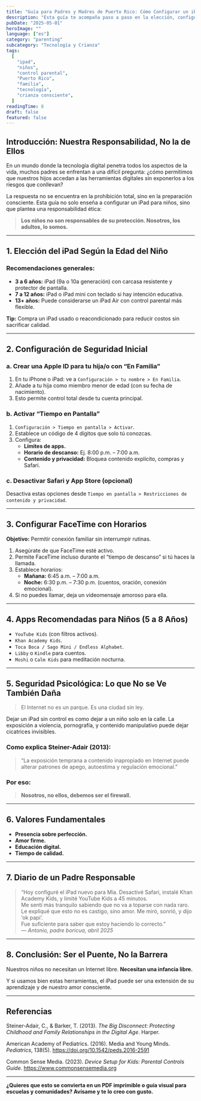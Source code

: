 ```yaml
---
title: "Guía para Padres y Madres de Puerto Rico: Cómo Configurar un iPad Seguro para Niños"
description: "Esta guía te acompaña paso a paso en la elección, configuración y supervisión consciente de un iPad para niños, con valores boricuas y responsabilidad adulta al centro."
pubDate: "2025-05-01"
heroImage: ""
language: ["es"]
category: "parenting"
subcategory: "Tecnología y Crianza"
tags:
  [
    "ipad",
    "niños",
    "control parental",
    "Puerto Rico",
    "familia",
    "tecnología",
    "crianza consciente",
  ]
readingTime: 8
draft: false
featured: false
---
```


## Introducción: Nuestra Responsabilidad, No la de Ellos

En un mundo donde la tecnología digital penetra todos los aspectos de la vida, muchos padres se enfrentan a una difícil pregunta: ¿cómo permitimos que nuestros hijos accedan a las herramientas digitales sin exponerlos a los riesgos que conllevan?

La respuesta no se encuentra en la prohibición total, sino en la preparación consciente. Esta guía no solo enseña a configurar un iPad para niños, sino que plantea una responsabilidad ética:

> **Los niños no son responsables de su protección. Nosotros, los adultos, lo somos.**

---

## 1. Elección del iPad Según la Edad del Niño

### Recomendaciones generales:

- **3 a 6 años:** iPad (9a o 10a generación) con carcasa resistente y protector de pantalla.
- **7 a 12 años:** iPad o iPad mini con teclado si hay intención educativa.
- **13+ años:** Puede considerarse un iPad Air con control parental más flexible.

**Tip:** Compra un iPad usado o reacondicionado para reducir costos sin sacrificar calidad.

---

## 2. Configuración de Seguridad Inicial

### a. Crear una Apple ID para tu hija/o con “En Familia”

1. En tu iPhone o iPad: ve a `Configuración > tu nombre > En Familia`.
2. Añade a tu hija como miembro menor de edad (con su fecha de nacimiento).
3. Esto permite control total desde tu cuenta principal.

### b. Activar “Tiempo en Pantalla”

1. `Configuración > Tiempo en pantalla > Activar`.
2. Establece un código de 4 dígitos que solo tú conozcas.
3. Configura:
   - **Límites de apps.**
   - **Horario de descanso:** Ej. 8:00 p.m. – 7:00 a.m.
   - **Contenido y privacidad:** Bloquea contenido explícito, compras y Safari.

### c. Desactivar Safari y App Store (opcional)

Desactiva estas opciones desde `Tiempo en pantalla > Restricciones de contenido y privacidad`.

---

## 3. Configurar FaceTime con Horarios

**Objetivo:** Permitir conexión familiar sin interrumpir rutinas.

1. Asegúrate de que FaceTime esté activo.
2. Permite FaceTime incluso durante el “tiempo de descanso” si tú haces la llamada.
3. Establece horarios:
   - **Mañana:** 6:45 a.m. – 7:00 a.m.
   - **Noche:** 6:30 p.m. – 7:30 p.m. (cuentos, oración, conexión emocional).
4. Si no puedes llamar, deja un videomensaje amoroso para ella.

---

## 4. Apps Recomendadas para Niños (5 a 8 Años)

- `YouTube Kids` (con filtros activos).
- `Khan Academy Kids`.
- `Toca Boca / Sago Mini / Endless Alphabet`.
- `Libby` o `Kindle` para cuentos.
- `Moshi` o `Calm Kids` para meditación nocturna.

---

## 5. Seguridad Psicológica: Lo que No se Ve También Daña

> El Internet no es un parque. Es una ciudad sin ley.

Dejar un iPad sin control es como dejar a un niño solo en la calle. La exposición a violencia, pornografía, y contenido manipulativo puede dejar cicatrices invisibles.

### Como explica Steiner-Adair (2013):

> “La exposición temprana a contenido inapropiado en Internet puede alterar patrones de apego, autoestima y regulación emocional.”

### Por eso:

> **Nosotros, no ellos, debemos ser el firewall.**

---

## 6. Valores Fundamentales

- **Presencia sobre perfección.**
- **Amor firme.**
- **Educación digital.**
- **Tiempo de calidad.**

---

## 7. Diario de un Padre Responsable

> “Hoy configuré el iPad nuevo para Mia. Desactivé Safari, instalé Khan Academy Kids, y limité YouTube Kids a 45 minutos.  
> Me sentí más tranquilo sabiendo que no va a toparse con nada raro.  
> Le expliqué que esto no es castigo, sino amor. Me miró, sonrió, y dijo ‘ok papi’.  
> Fue suficiente para saber que estoy haciendo lo correcto.”  
> — _Antonio, padre boricua, abril 2025_

---

## 8. Conclusión: Ser el Puente, No la Barrera

Nuestros niños no necesitan un Internet libre. **Necesitan una infancia libre.**

Y si usamos bien estas herramientas, el iPad puede ser una extensión de su aprendizaje y de nuestro amor consciente.

---

## Referencias

Steiner-Adair, C., & Barker, T. (2013). _The Big Disconnect: Protecting Childhood and Family Relationships in the Digital Age_. Harper.

American Academy of Pediatrics. (2016). Media and Young Minds. _Pediatrics_, 138(5). https://doi.org/10.1542/peds.2016-2591

Common Sense Media. (2023). _Device Setup for Kids: Parental Controls Guide_. https://www.commonsensemedia.org

---

**¿Quieres que esto se convierta en un PDF imprimible o guía visual para escuelas y comunidades? Avísame y te lo creo con gusto.**
